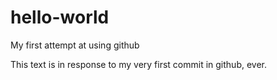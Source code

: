 # hello-world
My first attempt at using github

This text is in response to my very first commit in github, ever.
